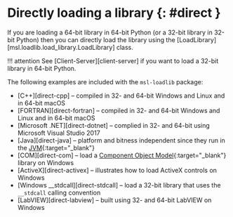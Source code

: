 # Directly loading a library {: #direct }

If you are loading a 64-bit library in 64-bit Python (or a 32-bit library in 32-bit Python) then you can directly load the library using the [LoadLibrary][msl.loadlib.load_library.LoadLibrary] class.

!!! attention
    See [Client-Server][client-server] if you want to load a 32-bit library in 64-bit Python.

The following examples are included with the `msl-loadlib` package:

* [C++][direct-cpp] &ndash; compiled in 32- and 64-bit Windows and Linux and in 64-bit macOS
* [FORTRAN][direct-fortran] &ndash; compiled in 32- and 64-bit Windows and Linux and in 64-bit macOS
* [Microsoft .NET][direct-dotnet] &ndash; complied in 32- and 64-bit using Microsoft Visual Studio 2017
* [Java][direct-java] &ndash; platform and bitness independent since they run in the [JVM]{:target="_blank"}
* [COM][direct-com] &ndash; load a [Component Object Model]{:target="_blank"} library on Windows
* [ActiveX][direct-activex] &ndash; illustrates how to load ActiveX controls on Windows
* [Windows __stdcall][direct-stdcall] &ndash; load a 32-bit library that uses the `__stdcall` calling convention
* [LabVIEW][direct-labview] &ndash; built using 32- and 64-bit LabVIEW on Windows

[Component Object Model]: https://en.wikipedia.org/wiki/Component_Object_Model
[JVM]: https://en.wikipedia.org/wiki/Java_virtual_machine
